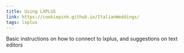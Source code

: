 ```yaml
---
title: Using LXPLUS
link: https://cookiepink.github.io/ItalianWeddings/
tags: lxplus
---
```


Basic instructions on how to connect to lxplus, and suggestions on text editors